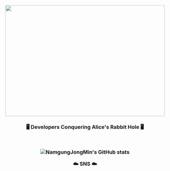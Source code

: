 <img width="100%" height="350px" src="https://private-user-images.githubusercontent.com/100336573/385580042-fa826dff-b19d-4338-8d35-1744135581ac.gif?jwt=eyJhbGciOiJIUzI1NiIsInR5cCI6IkpXVCJ9.eyJpc3MiOiJnaXRodWIuY29tIiwiYXVkIjoicmF3LmdpdGh1YnVzZXJjb250ZW50LmNvbSIsImtleSI6ImtleTUiLCJleHAiOjE3MzE0NzA4ODYsIm5iZiI6MTczMTQ3MDU4NiwicGF0aCI6Ii8xMDAzMzY1NzMvMzg1NTgwMDQyLWZhODI2ZGZmLWIxOWQtNDMzOC04ZDM1LTE3NDQxMzU1ODFhYy5naWY_WC1BbXotQWxnb3JpdGhtPUFXUzQtSE1BQy1TSEEyNTYmWC1BbXotQ3JlZGVudGlhbD1BS0lBVkNPRFlMU0E1M1BRSzRaQSUyRjIwMjQxMTEzJTJGdXMtZWFzdC0xJTJGczMlMkZhd3M0X3JlcXVlc3QmWC1BbXotRGF0ZT0yMDI0MTExM1QwNDAzMDZaJlgtQW16LUV4cGlyZXM9MzAwJlgtQW16LVNpZ25hdHVyZT03NWQ0MWVmYmMwMGFkNWFkMDkxMDZjNGE3ZDJmNWJiZDAwNThhMjExZmE0Mzk0MWViYmNjMjVhYmFhYTM4MDE5JlgtQW16LVNpZ25lZEhlYWRlcnM9aG9zdCJ9.puKyni2oDGq-u1M81tYRzLAaRnI6MzZEA1PiQuCUsOc"/>

<h3 align="center">
🖥️ Developers Conquering Alice's Rabbit Hole 🖥️
<p align="center">

<br>

![NamgungJongMin's GitHub stats](https://github-readme-stats.vercel.app/api?username=NamgungJongMin)

:cloud: SNS :cloud: <br>
